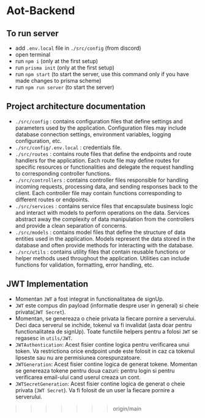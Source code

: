 # Aot-Backend

## To run server
  - add ```.env.local``` file in ```./src/config``` (from discord)
  - open terminal
  - run ```npm i``` (only at the first setup)
  - run ```prisma init``` (only at the first setup)
  - run ```npm start``` (to start the server, use this command only if you have made changes to prisma scheme)
  - run ```npm run server``` (to start the server)

## Project architecture documentation
  - ```./src/config``` : contains configuration files that define settings and parameters used by the application. Configuration files may include database connection settings, environment variables, logging configuration, etc.
  - ```./src/config/.env.local``` : credentials file.
  - ```./src/routes``` : contains route files that define the endpoints and route handlers for the application. Each route file may define routes for specific resources or functionalities and delegate the request handling to corresponding controller functions.
  - ```./src/controllers``` : contains controller files responsible for handling incoming requests, processing data, and sending responses back to the client. Each controller file may contain functions corresponding to different routes or endpoints.
  - ```./src/services``` : contains service files that encapsulate business logic and interact with models to perform operations on the data. Services abstract away the complexity of data manipulation from the controllers and provide a clean separation of concerns.
  - ```./src/models``` : contains model files that define the structure of data entities used in the application. Models represent the data stored in the database and often provide methods for interacting with the database.
  - ```./src/utils``` : contains utility files that contain reusable functions or helper methods used throughout the application. Utilities can include functions for validation, formatting, error handling, etc.

## JWT Implementation
  - Momentan ```JWT``` a fost integrat in functionalitatea de signUp.
  - ```JWT``` este compus din payload (informatie despre user in general) si cheie privata(```JWT Secret```).
  - Momentan, se genereaza o cheie privata la fiecare pornire a serverului. Deci daca serverul se inchide, tokenul va fi invalidat (asta doar pentru functionalitatea de signUp). Toate functiile helpers pentru a folosi ```JWT``` se regasesc in ```utils/JWT```.
  - ```JWTAuthentication```: Acest fisier contine logica pentru verificarea unui token. Va restrictiona orice endpoint unde este folosit in caz ca tokenul lipseste sau nu are permisiunea corespunzatoare.
  - ```JWTGeneration```: Acest fisier contine logica de generat tokene. Momentan se genereaza tokene pentru doua cazuri: pentru login si pentru verificarea email-ului cand userul creaza un cont.
  - ```JWTSecretGeneration```: Acest fisier contine logica de generat o cheie privata (```JWT Secret```). Va fi folosit de un user la fiecare pornire a serverului.
>>>>>>> origin/main
